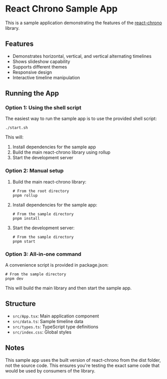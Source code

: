 # React Chrono Sample App

This is a sample application demonstrating the features of the [react-chrono](https://github.com/prabhuignoto/react-chrono) library.

## Features

- Demonstrates horizontal, vertical, and vertical alternating timelines
- Shows slideshow capability
- Supports different themes
- Responsive design
- Interactive timeline manipulation

## Running the App

### Option 1: Using the shell script

The easiest way to run the sample app is to use the provided shell script:

```
./start.sh
```

This will:

1. Install dependencies for the sample app
2. Build the main react-chrono library using rollup
3. Start the development server

### Option 2: Manual setup

1. Build the main react-chrono library:

   ```
   # From the root directory
   pnpm rollup
   ```

2. Install dependencies for the sample app:

   ```
   # From the sample directory
   pnpm install
   ```

3. Start the development server:
   ```
   # From the sample directory
   pnpm start
   ```

### Option 3: All-in-one command

A convenience script is provided in package.json:

```
# From the sample directory
pnpm dev
```

This will build the main library and then start the sample app.

## Structure

- `src/App.tsx`: Main application component
- `src/data.ts`: Sample timeline data
- `src/types.ts`: TypeScript type definitions
- `src/index.css`: Global styles

## Notes

This sample app uses the built version of react-chrono from the dist folder, not the source code. This ensures you're testing the exact same code that would be used by consumers of the library.
